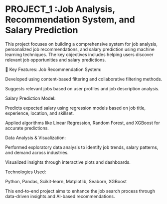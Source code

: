 # PROJECT_1 :Job Analysis, Recommendation System, and Salary Prediction 
This project focuses on building a comprehensive system for job analysis, personalized job recommendations, and salary prediction using machine learning techniques. The key objectives includes helping users discover relevant job opportunities and salary predictions. 

🔹 Key Features:
Job Recommendation System:

Developed using content-based filtering and collaborative filtering methods.

Suggests relevant jobs based on user profiles and job description analysis.

Salary Prediction Model:

Predicts expected salary using regression models based on job title, experience, location, and skillset.

Applied algorithms like Linear Regression, Random Forest, and XGBoost for accurate predictions.

Data Analysis & Visualization:

Performed exploratory data analysis to identify job trends, salary patterns, and demand across industries.

Visualized insights through interactive plots and dashboards.

Technologies Used:

Python, Pandas, Scikit-learn, Matplotlib, Seaborn, XGBoost

This end-to-end project aims to enhance the job search process through data-driven insights and AI-based recommendations.
